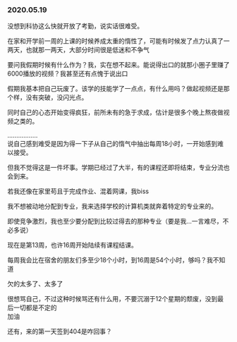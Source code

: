### 2020.05.19 
没想到科协这么快就开放了考勤，说实话很难受。  

在家和开学前一周的上课的时候养成太重的惰性了，可能有时候发了点力认真了一两天，也就那一两天，大部分时间很是低迷和不争气  

要问我假期时候有什么作为？我，实在想不起来。能说得出口的就那小圈子里赚了6000播放的视频？我甚至还有点愧于说出口   

假期我基本把自己玩废了。该学的技能学了一点点，有什么用吗？做起视频还是那个样，没有突破，没闪光点。  

同时自己的心态开始变得疯狂，前所未有的急于求成，估计是很多个晚上熬夜做视频之类的。  


.................  
说自己感到难受是因为得一下子从自己的惰气中抽出每周18小时，一开始感到难以接受。  

但我不觉得这是一件坏事。学期已经过了大半，有的课程还即将结束，专业分流也会到来。  

若我还像在家里苟且于完成作业、混着网课，我biss  

我不想被动地分配到专业，我来选择学校的计算机类就奔着特定的专业来的。  

即使竞争激烈，我也至少要分配到比较过得去的那种专业（要是我...一言难尽，不必多说）  


现在是第13周，也许16周开始陆续有课程结课。  

每周我会比在宿舍的朋友们多至少18个小时，到16周是54个小时，够吗？我不知道  

欠的太多了、太多了  

很想骂自己，不过这种时候骂还有什么用，不要沉溺于12个星期的颓废，没到最后一切都是不定的  
加油  

还有，来的第一天签到404是咋回事？

